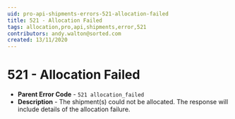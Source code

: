 ```yaml
---
uid: pro-api-shipments-errors-521-allocation-failed
title: 521 - Allocation Failed
tags: allocation,pro,api,shipments,error,521
contributors: andy.walton@sorted.com
created: 13/11/2020
---
```

# 521 - Allocation Failed

* **Parent Error Code** - `521 allocation_failed`
* **Description** - The shipment(s) could not be allocated. The response will include details of the allocation failure.